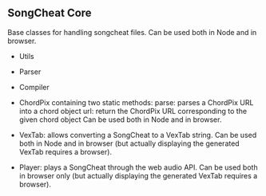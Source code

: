 SongCheat Core
--------------

Base classes for handling songcheat files. Can be used both in Node and in browser.

* Utils

* Parser

* Compiler

* ChordPix containing two static methods:
  parse: parses a ChordPix URL into a chord object
  url: return the ChordPix URL corresponding to the given chord object
Can be used both in Node and in browser.

* VexTab: allows converting a SongCheat to a VexTab string.
Can be used both in Node and in browser (but actually displaying the generated VexTab requires a browser).

* Player: plays a SongCheat through the web audio API.
Can be used both in browser only (but actually displaying the generated VexTab requires a browser).
